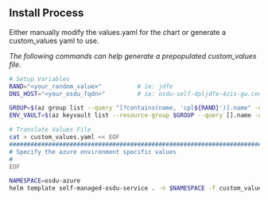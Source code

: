 
## Install Process

Either manually modify the values.yaml for the chart or generate a custom_values yaml to use.

_The following commands can help generate a prepopulated custom_values file._
```bash
# Setup Variables
RAND="<your_random_value>"          # ie: jdfe
DNS_HOST="<your_osdu_fqdn>"         # ie: osdu-self-dpljdfe-4zis-gw.centralus.cloudapp.azure.com

GROUP=$(az group list --query "[?contains(name, 'cpl${RAND}')].name" -otsv)
ENV_VAULT=$(az keyvault list --resource-group $GROUP --query [].name -otsv)

# Translate Values File
cat > custom_values.yaml << EOF
################################################################################
# Specify the azure environment specific values
#
EOF

NAMESPACE=osdu-azure
helm template self-managed-osdu-service . -n $NAMESPACE -f custom_values.yaml
```


